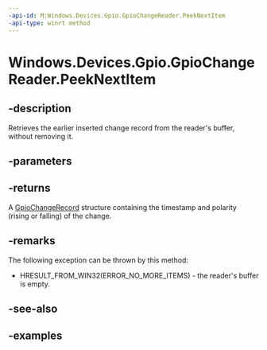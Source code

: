 ```yaml
---
-api-id: M:Windows.Devices.Gpio.GpioChangeReader.PeekNextItem
-api-type: winrt method
---
```


<!-- Method syntax.
public GpioChangeRecord GpioChangeReader.PeekNextItem()
-->

# Windows.Devices.Gpio.GpioChangeReader.PeekNextItem

## -description
Retrieves the earlier inserted change record from the reader's buffer, without removing it.

## -parameters

## -returns
A [GpioChangeRecord](gpiochangerecord.md) structure containing the timestamp and polarity (rising or falling) of the change.

## -remarks

The following exception can be thrown by this method:

* HRESULT_FROM_WIN32(ERROR_NO_MORE_ITEMS) - the reader's buffer is empty.

## -see-also

## -examples

